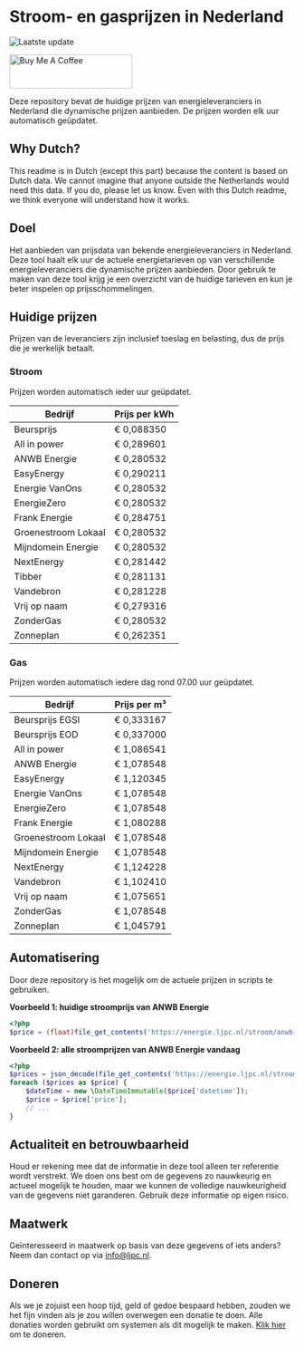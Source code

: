 # Stroom- en gasprijzen in Nederland

![Laatste update](https://img.shields.io/badge/laatste%20update-2023--06--30%2012%3A00%20CET-brightgreen)

<a href="https://www.buymeacoffee.com/Lars-" target="_blank"><img src="https://cdn.buymeacoffee.com/buttons/v2/default-orange.png" alt="Buy Me A Coffee" height="60" style="height: 60px !important;width: 217px !important;" ></a>

Deze repository bevat de huidige prijzen van energieleveranciers in Nederland die dynamische prijzen aanbieden. De prijzen worden elk uur automatisch geüpdatet.

## Why Dutch?

This readme is in Dutch (except this part) because the content is based on Dutch data. We cannot imagine that anyone outside the Netherlands would need this data. If you do, please let us know. Even with this Dutch readme, we think
everyone will understand how it works.

## Doel

Het aanbieden van prijsdata van bekende energieleveranciers in Nederland. Deze tool haalt elk uur de actuele energietarieven op van verschillende energieleveranciers die dynamische prijzen aanbieden. Door gebruik te maken van deze tool
krijg je een overzicht van de huidige tarieven en kun je beter inspelen op prijsschommelingen.

## Huidige prijzen

Prijzen van de leveranciers zijn inclusief toeslag en belasting, dus de prijs die je werkelijk betaalt.

### Stroom

Prijzen worden automatisch ieder uur geüpdatet.

 Bedrijf | Prijs per kWh 
---------|---------------
Beursprijs | € 0,088350
All in power | € 0,289601
ANWB Energie | € 0,280532
EasyEnergy | € 0,290211
Energie VanOns | € 0,280532
EnergieZero | € 0,280532
Frank Energie | € 0,284751
Groenestroom Lokaal | € 0,280532
Mijndomein Energie | € 0,280532
NextEnergy | € 0,281442
Tibber | € 0,281131
Vandebron | € 0,281228
Vrij op naam | € 0,279316
ZonderGas | € 0,280532
Zonneplan | € 0,262351


### Gas

Prijzen worden automatisch iedere dag rond 07.00 uur geüpdatet.

 Bedrijf | Prijs per m³ 
---------|--------------
Beursprijs EGSI | € 0,333167
Beursprijs EOD | € 0,337000
All in power | € 1,086541
ANWB Energie | € 1,078548
EasyEnergy | € 1,120345
Energie VanOns | € 1,078548
EnergieZero | € 1,078548
Frank Energie | € 1,080288
Groenestroom Lokaal | € 1,078548
Mijndomein Energie | € 1,078548
NextEnergy | € 1,124228
Vandebron | € 1,102410
Vrij op naam | € 1,075651
ZonderGas | € 1,078548
Zonneplan | € 1,045791


## Automatisering

Door deze repository is het mogelijk om de actuele prijzen in scripts te gebruiken.

**Voorbeeld 1: huidige stroomprijs van ANWB Energie**

```php
<?php
$price = (float)file_get_contents('https://energie.ljpc.nl/stroom/anwb-energie-nu.txt');

```

**Voorbeeld 2: alle stroomprijzen van ANWB Energie vandaag**

```php
<?php
$prices = json_decode(file_get_contents('https://energie.ljpc.nl/stroom/all-in-power-vandaag.json'),true);
foreach ($prices as $price) {
    $dateTime = new \DateTimeImmutable($price['datetime']);
    $price = $price['price'];
    // ...
}
```

## Actualiteit en betrouwbaarheid

Houd er rekening mee dat de informatie in deze tool alleen ter referentie wordt verstrekt. We doen ons best om de gegevens zo nauwkeurig en actueel mogelijk te houden, maar we kunnen de volledige nauwkeurigheid van de gegevens niet
garanderen. Gebruik deze informatie op eigen risico.

## Maatwerk

Geïnteresseerd in maatwerk op basis van deze gegevens of iets anders? Neem dan contact op
via [info@ljpc.nl](mailto:info@ljpc.nl?subject=Energie%20prijzen).

## Doneren

Als we je zojuist een hoop tijd, geld of gedoe bespaard hebben, zouden we het fijn vinden als je zou willen overwegen een
donatie te doen. Alle donaties worden gebruikt om systemen als dit mogelijk te
maken. [Klik hier](https://www.buymeacoffee.com/Lars-) om te doneren.
